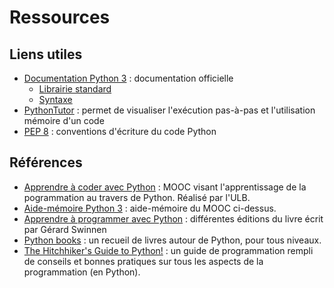 # Ressources

## Liens utiles

- [Documentation Python 3] : documentation officielle
    - [Librairie standard]
    - [Syntaxe]
- [PythonTutor] : permet de visualiser l'exécution pas-à-pas et l'utilisation mémoire d'un code
- [PEP 8] : conventions d'écriture du code Python

## Références

- [Apprendre à coder avec Python] : MOOC visant l'apprentissage de la pogrammation au travers de Python.
  Réalisé par l'ULB.
- [Aide-mémoire Python 3] : aide-mémoire du MOOC ci-dessus.
- [Apprendre à programmer avec Python] : différentes éditions du livre écrit par Gérard Swinnen
- [Python books] : un recueil de livres autour de Python, pour tous niveaux.
- [The Hitchhiker's Guide to Python!] : un guide de programmation rempli de conseils et bonnes pratiques sur tous les aspects de la programmation (en Python).

[Documentation Python 3]: https://docs.python.org/3/
[Librairie standard]: https://docs.python.org/3/library/index.html
[Syntaxe]: https://docs.python.org/3/reference/index.html
[PythonTutor]: http://pythontutor.com
[PEP 8]: https://www.python.org/dev/peps/pep-0008/
[Aide-mémoire Python 3]: aide-memoire-Python.pdf
[Apprendre à coder avec Python]: https://www.fun-mooc.fr/courses/course-v1:ulb+44013+session02/about
[Apprendre à programmer avec Python]: https://inforef.be/swi/python.htm
[Python books]: https://pythonbooks.org/
[The Hitchhiker's Guide to Python!]: https://docs.python-guide.org/
